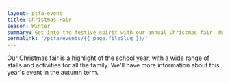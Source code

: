 ```yaml
---
layout: ptfa-event
title: Christmas Fair
season: Winter
summary: Get into the festive spirit with our annual Christmas fair. More details to follow soon.
permalink: "/ptfa/events/{{ page.fileSlug }}/"
---
```


Our Christmas fair is a highlight of the school year, with a wide range of stalls and activities for all the family. We'll have more information about this year's event in the autumn term.
